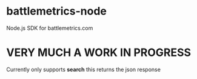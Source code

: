 # battlemetrics-node
Node.js SDK for battlemetrics.com

# VERY MUCH A WORK IN PROGRESS

Currently only supports **search** this returns the json response

